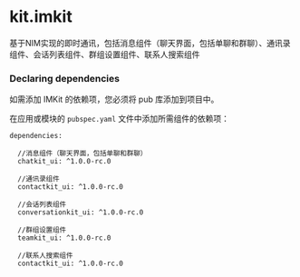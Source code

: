 # kit.imkit

基于NIM实现的即时通讯，包括消息组件（聊天界面，包括单聊和群聊）、通讯录组件、会话列表组件、群组设置组件、联系人搜索组件

### Declaring dependencies
如需添加 IMKit 的依赖项，您必须将 pub 库添加到项目中。

在应用或模块的 `pubspec.yaml` 文件中添加所需组件的依赖项：

```
dependencies:

  //消息组件（聊天界面，包括单聊和群聊）
  chatkit_ui: ^1.0.0-rc.0
  
  //通讯录组件
  contactkit_ui: ^1.0.0-rc.0
  
  //会话列表组件
  conversationkit_ui: ^1.0.0-rc.0
  
  //群组设置组件
  teamkit_ui: ^1.0.0-rc.0
  
  //联系人搜索组件
  contactkit_ui: ^1.0.0-rc.0
```
